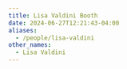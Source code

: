 ```yaml
---
title: Lisa Valdini Booth
date: 2024-06-27T12:21:43-04:00
aliases: 
  - /people/lisa-valdini
other_names:
  - Lisa Valdini
---
```

